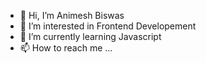 - 👋 Hi, I’m Animesh Biswas
- 👀 I’m interested in Frontend Developement
- 🌱 I’m currently learning Javascript
- 📫 How to reach me ...

<!---
animeshBiswas/animeshBiswas is a ✨ special ✨ repository because its `README.md` (this file) appears on your GitHub profile.
You can click the Preview link to take a look at your changes.
--->
